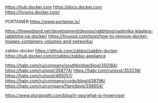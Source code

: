 https://hub.docker.com
https://docs.docker.com
https://forums.docker.com/

PORTAINER
https://www.portainer.io/

https://thewebland.net/development/devops/rabbitmq/nastrojka-klastera-rabbitmq-na-docker/
https://linuxize.com/post/how-to-remove-docker-images-containers-volumes-and-networks/

zabbix-docker
https://github.com/zabbix/zabbix-docker
https://hub.docker.com/r/zabbix/zabbix-appliance

https://habr.com/ru/company/southbridge/blog/350184/
https://habr.com/ru/post/358774/
https://habr.com/ru/post/353238/
https://habr.com/ru/post/465057/
https://habr.com/ru/company/ruvds/blog/438796/
https://habr.com/ru/company/flant/blog/336654/

https://www.pluralsight.com/blog/it-ops/what-is-hypervisor